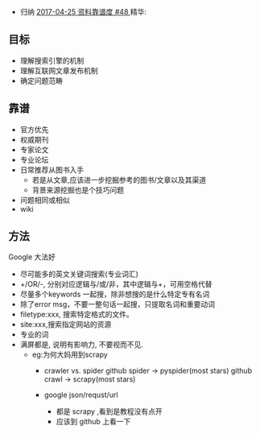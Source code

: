 - 归纳 [2017-04-25 资料靠谱度 #48 ][1]精华:
## 目标
- 理解搜索引擎的机制
- 理解互联网文章发布机制
- 确定问题范畴


## 靠谱
- 官方优先
- 权威期刊
- 专家论文
- 专业论坛
- 日常推荐从图书入手
	+ 若是从文章,应该进一步挖掘参考的图书/文章以及其渠道
	+ 背景来源挖掘也是个技巧问题
- 问题相同或相似
- wiki

## 方法
Google 大法好
- 尽可能多的英文关键词搜索(专业词汇)
- +/OR/-, 分别对应逻辑与/或/非，其中逻辑与+，可用空格代替
- 尽量多个keywords 一起搜，除非想搜的是什么特定专有名词
- 除了error msg，不要一整句话一起搜，只提取名词和重要动词
- filetype:xxx, 搜索特定格式的文件。
- site:xxx,搜索指定网站的资源
- 专业的词
- 满屏都是, 说明有影响力, 不要视而不见.
	- eg:为何大妈用到scrapy
		- crawler vs. spider
	github spider -\> pyspider(most stars)
	github crawl -\> scrapy(most stars)

		- google json/requst/url
		    + 都是 scrapy ,看到是教程没有点开
		    + 应该到 github 上看一下

[1]:	https://github.com/DebugUself/du4proto/issues/48